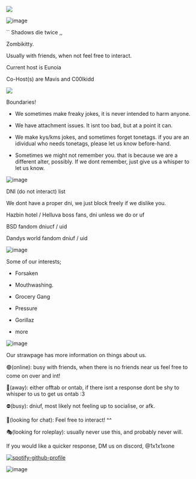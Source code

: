 
![](https://komarev.com/ghpvc/?username=zombikitty&color=bec9d4&label=♡)


![image](https://github.com/user-attachments/assets/31536813-028e-4003-b313-04f222672142)








`` Shadows die twice ,,

Zombikitty.

Usually with friends, when not feel free to interact.

Current host is Eunoia

Co-Host(s) are Mavis and C00lkidd


<img src="![image](https://github.com/user-attachments/assets/c790c61c-c074-44eb-9069-fee95071813f)">


Boundaries!

- We sometimes make freaky jokes, it is never intended to harm anyone.

- We have attachment issues. It isnt too bad, but at a point it can.

- We make kys/kms jokes, and sometimes forget tonetags. if you are an idividual who needs tonetags, please let us know before-hand.

- Sometimes we might not remember you. that is because we are a different alter, possibly. If we dont remember, just give us a whisper to let us know.


![image](https://github.com/user-attachments/assets/c790c61c-c074-44eb-9069-fee95071813f)



DNI (do not interact) list

We dont have a proper dni, we just block freely if we dislike you.

Hazbin hotel / Helluva boss fans, dni unless we do or uf

BSD fandom dniucf / uid

Dandys world fandom dniuf / uid



![image](https://github.com/user-attachments/assets/c790c61c-c074-44eb-9069-fee95071813f)


Some of our interests;

- Forsaken

- Mouthwashing.

- Grocery Gang

- Pressure

- Gorillaz

+ more



![image](https://github.com/user-attachments/assets/c790c61c-c074-44eb-9069-fee95071813f)


Our strawpage has more information on things about us.

🟢(online): busy with friends, when there is no friends near us feel free to come on over and int!

🌙(away): either offtab or ontab, if there isnt a response dont be shy to whisper to us to get us ontab :3 

⛔(busy): dniuf, most likely not feeling up to socialise, or afk.

💬(looking for chat): Feel free to interact! ^^

🎭(looking for roleplay): usually never use this, and probably never will.

If you would like a quicker response, DM us on discord, @1x1x1xone





[![spotify-github-profile](https://spotify-github-profile.kittinanx.com/api/view?uid=31v74xrdgiha5cc6je6xdu6rzkxm&cover_image=true&theme=novatorem&show_offline=true&background_color=121212&interchange=true&bar_color=bec9d4&bar_color_cover=false)](https://github.com/kittinan/spotify-github-profile)

![image](https://github.com/user-attachments/assets/c790c61c-c074-44eb-9069-fee95071813f)
